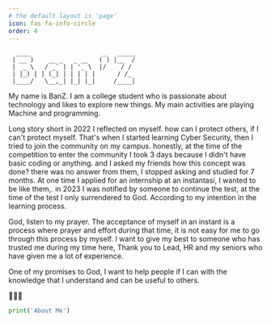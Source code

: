 ```yaml
---
# the default layout is 'page'
icon: fas fa-info-circle
order: 4
---
```

```
  ____                    _   _____
 | __ )    __ _   _ __   ( ) |__  /
 |  _ \   / _` | | '_ \  |/    / / 
 | |_) | | (_| | | | | |      / /_ 
 |____/   \__,_| |_| |_|     /____|
```                                   

My name is BanZ. I am a college student who is passionate about technology and likes to explore new things. My main activities are playing Machine and programming.

Long story short in 2022 I reflected on myself. how can I protect others, if I can't protect myself. That's when I started learning Cyber Security, then I tried to join the community on my campus. honestly, at the time of the competition to enter the community I took 3 days because I didn't have basic coding or anything. and I asked my friends how this concept was done? there was no answer from them, I stopped asking and studied for 7 months. At one time I applied for an internship at an instantasi, I wanted to be like them,. in 2023 I was notified by someone to continue the test, at the time of the test I only surrendered to God. According to my intention in the learning process. 

God, listen to my prayer.
The acceptance of myself in an instant is a process where prayer and effort during that time, it is not easy for me to go through this process by myself.  I want to give my best to someone who has trusted me during my time here, Thank you to Lead, HR and my seniors who have given me a lot of experience. 

One of my promises to God, I want to help people if I can with the knowledge that I understand and can be useful to others.

🙂🙂🙂
```py
print('About Me')
```

